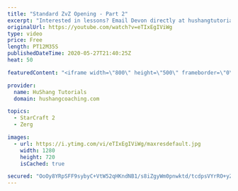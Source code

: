 ```yaml
---
title: "Standard ZvZ Opening - Part 2"
excerpt: "Interested in lessons? Email Devon directly at hushangtutorials@outlook.com ------------------------------------------------------------------------------------------------------- Want to support HuShang Tutorials directly? Patreon is a website where you can contribute a monthly donation that will help"
originalUrl: https://youtube.com/watch?v=eTIxEgIViWg
type: video
price: Free
length: PT12M35S
publishedDateTime: 2020-05-27T21:40:25Z
heat: 50

featuredContent: "<iframe width=\"800\" height=\"500\" frameborder=\"0\" src=\"https://www.youtube.com/embed/eTIxEgIViWg\" allow=\"accelerometer; autoplay; encrypted-media; gyroscope; picture-in-picture\" allowfullscreen></iframe>"

provider:
  name: HuShang Tutorials
  domain: hushangcoaching.com

topics:
  - StarCraft 2
  - Zerg

images:
  - url: https://i.ytimg.com/vi/eTIxEgIViWg/maxresdefault.jpg
    width: 1280
    height: 720
    isCached: true

secured: "OoOy8YRpSFF9sybyC+VtW52qHKndNB1/s8iZgyWm0pnwktd/tcdpsVYrRO+yZ2UXYRFTV0c78UOZAbIx+7YGPwDltcVrnQHOldt17lhgGaTOZMfUdlTI0VH2mcNeKVxg7Eo0Xi4H4OkWMHUuQ66RLh9DNSjb4/C1dj706HORo6NLxRr9+UlQCvv4kXRDcyCKT9YwnOeHPLlqmN2ba21TYR612Z0OCuhe3HCXoLr2A0ZGPHE7ker8rfySD1ptvhYxSfbbPRQebqUkM8WiOos15vJQxFhRsIJMMeYOZrw4Vee7Gg9Nm5T8ABPv6iXZDwGyAXd0sr1YimJJCyQwg9DTx7kWLzsv0KDKsYegRkg5xV031JwfPaAfLACwqZ6lwnHSnkLR1arMHBFe4uDiJ4Cxlcii2TtfvdqCZ6ky5JDDxKg=;Fq+C4J9+baTKuG9T2lISjQ=="
---
```



